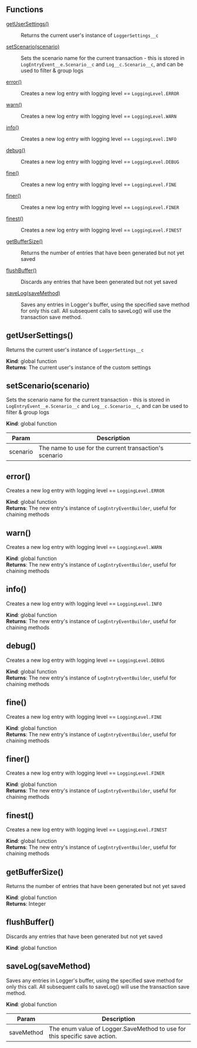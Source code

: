 ## Functions

<dl>
<dt><a href="#getUserSettings">getUserSettings()</a></dt>
<dd><p>Returns the current user&#39;s instance of <code>LoggerSettings__c</code></p>
</dd>
<dt><a href="#setScenario">setScenario(scenario)</a></dt>
<dd><p>Sets the scenario name for the current transaction - this is stored in <code>LogEntryEvent__e.Scenario__c</code>
             and <code>Log__c.Scenario__c</code>, and can be used to filter &amp; group logs</p>
</dd>
<dt><a href="#error">error()</a></dt>
<dd><p>Creates a new log entry with logging level == <code>LoggingLevel.ERROR</code></p>
</dd>
<dt><a href="#warn">warn()</a></dt>
<dd><p>Creates a new log entry with logging level == <code>LoggingLevel.WARN</code></p>
</dd>
<dt><a href="#info">info()</a></dt>
<dd><p>Creates a new log entry with logging level == <code>LoggingLevel.INFO</code></p>
</dd>
<dt><a href="#debug">debug()</a></dt>
<dd><p>Creates a new log entry with logging level == <code>LoggingLevel.DEBUG</code></p>
</dd>
<dt><a href="#fine">fine()</a></dt>
<dd><p>Creates a new log entry with logging level == <code>LoggingLevel.FINE</code></p>
</dd>
<dt><a href="#finer">finer()</a></dt>
<dd><p>Creates a new log entry with logging level == <code>LoggingLevel.FINER</code></p>
</dd>
<dt><a href="#finest">finest()</a></dt>
<dd><p>Creates a new log entry with logging level == <code>LoggingLevel.FINEST</code></p>
</dd>
<dt><a href="#getBufferSize">getBufferSize()</a></dt>
<dd><p>Returns the number of entries that have been generated but not yet saved</p>
</dd>
<dt><a href="#flushBuffer">flushBuffer()</a></dt>
<dd><p>Discards any entries that have been generated but not yet saved</p>
</dd>
<dt><a href="#saveLog">saveLog(saveMethod)</a></dt>
<dd><p>Saves any entries in Logger&#39;s buffer, using the specified save method for only this call.
             All subsequent calls to saveLog() will use the transaction save method.</p>
</dd>
</dl>

<a name="getUserSettings"></a>

## getUserSettings()

Returns the current user's instance of `LoggerSettings__c`

**Kind**: global function  
**Returns**: The current user's instance of the custom settings  
<a name="setScenario"></a>

## setScenario(scenario)

Sets the scenario name for the current transaction - this is stored in `LogEntryEvent__e.Scenario__c`
and `Log__c.Scenario__c`, and can be used to filter & group logs

**Kind**: global function

| Param    | Description                                            |
| -------- | ------------------------------------------------------ |
| scenario | The name to use for the current transaction's scenario |

<a name="error"></a>

## error()

Creates a new log entry with logging level == `LoggingLevel.ERROR`

**Kind**: global function  
**Returns**: The new entry's instance of `LogEntryEventBuilder`, useful for chaining methods  
<a name="warn"></a>

## warn()

Creates a new log entry with logging level == `LoggingLevel.WARN`

**Kind**: global function  
**Returns**: The new entry's instance of `LogEntryEventBuilder`, useful for chaining methods  
<a name="info"></a>

## info()

Creates a new log entry with logging level == `LoggingLevel.INFO`

**Kind**: global function  
**Returns**: The new entry's instance of `LogEntryEventBuilder`, useful for chaining methods  
<a name="debug"></a>

## debug()

Creates a new log entry with logging level == `LoggingLevel.DEBUG`

**Kind**: global function  
**Returns**: The new entry's instance of `LogEntryEventBuilder`, useful for chaining methods  
<a name="fine"></a>

## fine()

Creates a new log entry with logging level == `LoggingLevel.FINE`

**Kind**: global function  
**Returns**: The new entry's instance of `LogEntryEventBuilder`, useful for chaining methods  
<a name="finer"></a>

## finer()

Creates a new log entry with logging level == `LoggingLevel.FINER`

**Kind**: global function  
**Returns**: The new entry's instance of `LogEntryEventBuilder`, useful for chaining methods  
<a name="finest"></a>

## finest()

Creates a new log entry with logging level == `LoggingLevel.FINEST`

**Kind**: global function  
**Returns**: The new entry's instance of `LogEntryEventBuilder`, useful for chaining methods  
<a name="getBufferSize"></a>

## getBufferSize()

Returns the number of entries that have been generated but not yet saved

**Kind**: global function  
**Returns**: Integer  
<a name="flushBuffer"></a>

## flushBuffer()

Discards any entries that have been generated but not yet saved

**Kind**: global function  
<a name="saveLog"></a>

## saveLog(saveMethod)

Saves any entries in Logger's buffer, using the specified save method for only this call.
All subsequent calls to saveLog() will use the transaction save method.

**Kind**: global function

| Param      | Description                                                               |
| ---------- | ------------------------------------------------------------------------- |
| saveMethod | The enum value of Logger.SaveMethod to use for this specific save action. |
